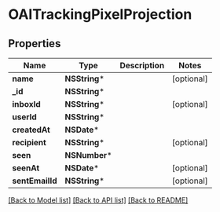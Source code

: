 # OAITrackingPixelProjection

## Properties
Name | Type | Description | Notes
------------ | ------------- | ------------- | -------------
**name** | **NSString*** |  | [optional] 
**_id** | **NSString*** |  | 
**inboxId** | **NSString*** |  | [optional] 
**userId** | **NSString*** |  | 
**createdAt** | **NSDate*** |  | 
**recipient** | **NSString*** |  | [optional] 
**seen** | **NSNumber*** |  | 
**seenAt** | **NSDate*** |  | [optional] 
**sentEmailId** | **NSString*** |  | [optional] 

[[Back to Model list]](../README#documentation-for-models) [[Back to API list]](../README#documentation-for-api-endpoints) [[Back to README]](../README)


